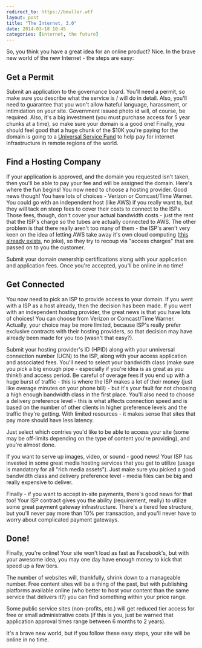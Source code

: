```yaml
---
redirect_to: https://bmuller.wtf
layout: post
title: "The Internet, 3.0"
date: 2014-03-18 10:45
categories: [internet, the future]
---
```

So, you think you have a great idea for an online product?  Nice.  In the brave new world of the new Internet - the steps are easy:

## Get a Permit
Submit an application to the governance board.  You'll need a permit, so make sure you describe what the service is / will do in detail.  Also, you'll need to guarantee that you won't allow hateful language, harassment, or intimidation on your site.  Government issued photo id will, of course, be required.  Also, it's a big investment (you must purchase access for 5 year chunks at a time), so make sure your domain is a good one!  Finally, you should feel good that a huge chunk of the $10K you're paying for the domain is going to a [Universal Service Fund](http://en.wikipedia.org/wiki/Universal_Service_Fund) to help pay for internet infrastructure in remote regions of the world.

## Find a Hosting Company
If your application is approved, and the domain you requested isn't taken, then you'll be able to pay your fee and will be assigned the domain.  Here's where the fun begins!  You now need to choose a hosting provider.  Good news though!  You have lots of choices - Verizon or Comcast/Time Warner.  You could go with an independent host (like AWS) if you really want to, but they will tack on steep fees to cover their costs to connect to the ISPs.  Those fees, though, don't cover your actual bandwidth costs - just the rent that the ISP's charge so the tubes are actually connected to AWS.  The other problem is that there really aren't too many of them - the ISP's aren't very keen on the idea of letting AWS take away it's own cloud computing ([this already exists](http://www.verizonenterprise.com/us/solutions/dynamic-cloud/), no joke), so they try to recoup via "access charges" that are passed on to you the customer.

Submit your domain ownership certifications along with your application and application fees.  Once you're accepted, you'll be online in no time!

## Get Connected
You now need to pick an ISP to provide access to your domain.  If you went with a ISP as a host already, then the decision has been made.  If you went with an independent hosting provider, the great news is that you have lots of choices!  You can choose from Verizon or Comcast/Time Warner.  Actually, your choice may be more limited, because ISP's really prefer exclusive contracts with their hosting providers, so that decision may have already been made for you too (wasn't that easy?).

Submit your hosting provider's ID (HPID) along with your unniversal connection number (UCN) to the ISP, along with your access application and associated fees.  You'll need to select your bandwidth class (make sure you pick a big enough pipe - especially if you're idea is as great as you think!) and access period.  Be careful of overage fees if you end up with a huge burst of traffic - this is where the ISP makes a lot of their money (just like overage minutes on your phone bill) - but it's your fault for not choosing a high enough bandwidth class in the first place.  You'll also need to choose a delivery preference level - this is what affects connection speed and is based on the number of other clients in higher preference levels and the traffic they're getting.  With limited resources - it makes sense that sites that pay more should have less latency.

Just select which contries you'd like to be able to access your site (some may be off-limits depending on the type of content you're providing), and you're almost done.

If you want to serve up images, video, or sound - good news!  Your ISP has invested in some great media hosting services that you get to utilize (usage is mandatory for all "rich media assets").  Just make sure you picked a good bandwidth class and delivery preference level - media files can be big and really expensive to deliver.

Finally - if you want to accept in-site payments, there's good news for that too!  Your ISP contract gives you the ability (requirement, really) to utilize some great payment gateway infrastructure.  There's a tiered fee structure, but you'll never pay more than 10% per transaction, and you'll never have to worry about complicated payment gateways.

## Done!
Finally, you're online!  Your site won't load as fast as Facebook's, but with your awesome idea, you may one day have enough money to kick that speed up a few tiers.

The number of websites will, thankfully, shrink down to a manageable number.  Free content sites will be a thing of the past, but with publishing platforms available online (who better to host your content than the same service that delivers it?) you can find something within your price range.

Some public service sites (non-profits, etc.) will get reduced tier access for free or small administrative costs (if this is you, just be warned that application approval times range between 6 months to 2 years).

It's a brave new world, but if you follow these easy steps, your site will be online in no time.
